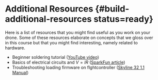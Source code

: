 # Additional Resources {#build-additional-resources status=ready}

Here is a list of resources that you might find useful as you work on your drone. Some of these resources elaborate on concepts that we gloss over in this course but that you might find interesting, namely related to hardware.

- Beginner soldering tutorial ([YouTube video](https://www.youtube.com/watch?v=Qps9woUGkvI))
- Basics of electrical circuits and $V=IR$ ([SparkFun article](https://learn.sparkfun.com/tutorials/voltage-current-resistance-and-ohms-law))
- Troubleshooting loading firmware on flghtcontroller ([Skyline 32 1.1 Manual](http://yinyanmodel.com/user%20manual%20for%20skyline32%20flight%20controller.pdf))
